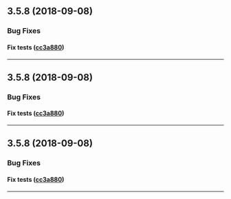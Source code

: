 ## 3.5.8 (2018-09-08)

### Bug Fixes


#### Fix tests ([cc3a880](https://github.com/sealsystems/node-consul/commit/cc3a880))



---

## 3.5.8 (2018-09-08)

### Bug Fixes


#### Fix tests ([cc3a880](https://github.com/sealsystems/node-consul/commit/cc3a880))



---

## 3.5.8 (2018-09-08)

### Bug Fixes


#### Fix tests ([cc3a880](https://github.com/sealsystems/node-consul/commit/cc3a880))



---
